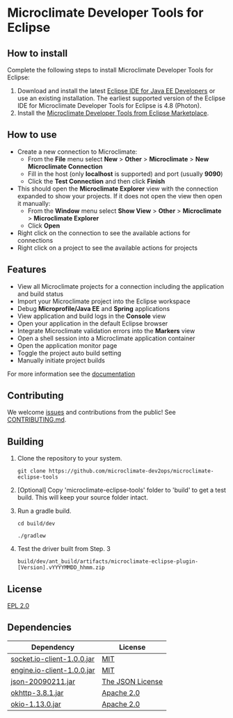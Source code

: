 # Microclimate Developer Tools for Eclipse

## How to install

Complete the following steps to install Microclimate Developer Tools for Eclipse:

1. Download and install the latest [Eclipse IDE for Java EE Developers](https://www.eclipse.org/downloads/packages/release/) or use an existing installation. The earliest supported version of the Eclipse IDE for Microclimate Developer Tools for Eclipse is 4.8 (Photon).
2. Install the [Microclimate Developer Tools from Eclipse Marketplace](https://marketplace.eclipse.org/content/microclimate-developer-tools-beta).

## How to use

- Create a new connection to Microclimate:
    - From the **File** menu select **New** > **Other** > **Microclimate** > **New Microclimate Connection**
    - Fill in the host (only **localhost** is supported) and port (usually **9090**)
    - Click the **Test Connection** and then click **Finish**
- This should open the **Microclimate Explorer** view with the connection expanded to show your projects. If it does not open the view then open it manually:
    - From the **Window** menu select **Show View** > **Other** > **Microclimate** > **Microclimate Explorer**
    - Click **Open**
- Right click on the connection to see the available actions for connections
- Right click on a project to see the available actions for projects

## Features

- View all Microclimate projects for a connection including the application and build status
- Import your Microclimate project into the Eclipse workspace
- Debug **Microprofile/Java EE** and **Spring** applications
- View application and build logs in the **Console** view
- Open your application in the default Eclipse browser
- Integrate Microclimate validation errors into the **Markers** view
- Open a shell session into a Microclimate application container
- Open the application monitor page
- Toggle the project auto build setting
- Manually initiate project builds

For more information see the [documentation](https://microclimate-dev2ops.github.io/mdteclipseoverview#doc)

## Contributing

We welcome [issues](https://github.com/microclimate-dev2ops/microclimate-eclipse-tools/issues) and contributions from the public! See [CONTRIBUTING.md](https://github.com/microclimate-dev2ops/microclimate-eclipse-tools/tree/master/CONTRIBUTING.md).

## Building

1. Clone the repository to your system.

    ```git clone https://github.com/microclimate-dev2ops/microclimate-eclipse-tools```

2. [Optional] Copy 'microclimate-eclipse-tools' folder to 'build' to get a test build. This will keep your source folder intact.
3. Run a gradle build.

    ```cd build/dev```

    ```./gradlew```

4. Test the driver built from Step. 3

    ```build/dev/ant_build/artifacts/microclimate-eclipse-plugin-[Version].vYYYYMMDD_hhmm.zip```

## License

[EPL 2.0](https://github.com/microclimate-dev2ops/microclimate-eclipse-tools/tree/master/LICENSE)

## Dependencies

| Dependency | License |
| ---------- | ------- |
| [socket.io-client-1.0.0.jar](https://mvnrepository.com/artifact/io.socket/socket.io-client/1.0.0) | [MIT](http://opensource.org/licenses/mit-license) |
| [engine.io-client-1.0.0.jar](https://mvnrepository.com/artifact/io.socket/engine.io-client/1.0.0) | [MIT](https://opensource.org/licenses/mit-license) |
| [json-20090211.jar](https://mvnrepository.com/artifact/org.json/json/20090211) | [The JSON License](http://www.json.org/license.html) |
| [okhttp-3.8.1.jar](https://mvnrepository.com/artifact/com.squareup.okhttp3/okhttp/3.8.1) | [Apache 2.0](http://www.apache.org/licenses/LICENSE-2.0.txt) |
| [okio-1.13.0.jar](https://mvnrepository.com/artifact/com.squareup.okio/okio/1.13.0) | [Apache 2.0](http://www.apache.org/licenses/LICENSE-2.0.txt) |

